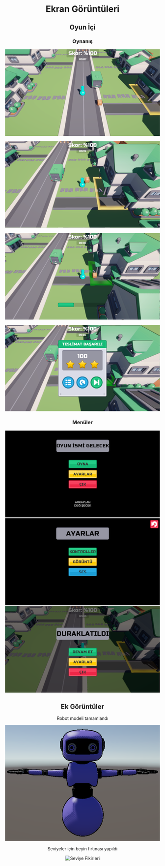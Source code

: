 <div align="center">

# Ekran Görüntüleri

## Oyun İçi

### Oynanış

![Oynanış 1](screenshots/development/gameplay-0.png)

![Oynanış 2](screenshots/development/gameplay-1.png)

![Oynanış 3](screenshots/development/gameplay-2.png)

![Oynanış 4](screenshots/development/gameplay-3.png)

### Menüler

![Ana Menü](screenshots/development/main-menu-wip.png)
![Ayarlar](screenshots/development/settings-wip.png)
![Duraklatma Ekranı](screenshots/development/pause-screen-wip.png)

## Ek Görüntüler

Robot modeli tamamlandı

![Robot Modeli](screenshots/development/robot-model.png)

Seviyeler için beyin fırtınası yapıldı

![Seviye Fikirleri](screenshots/development/level-ideas.png)

</div>
